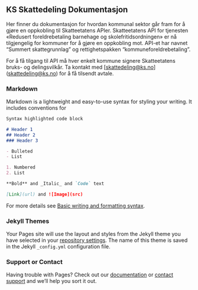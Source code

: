 ## KS Skattedeling Dokumentasjon

Her finner du dokumentasjon for hvordan kommunal sektor går fram for å gjøre en oppkobling til Skatteetatens APIer. Skatteetatens API for tjenesten «Redusert foreldrebetaling barnehage og skolefritidsordningen» er nå tilgjengelig for kommuner for å gjøre en oppkobling mot. API-et har navnet “Summert skattegrunnlag” og rettighetspakken “kommuneforeldrebetaling”.

For å få tilgang til API må hver enkelt kommune signere Skatteetatens bruks- og delingsvilkår. Ta kontakt med [skattedeling@ks.no] (skattedeling@ks.no) for å få tilsendt avtale.

### Markdown

Markdown is a lightweight and easy-to-use syntax for styling your writing. It includes conventions for

```markdown
Syntax highlighted code block

# Header 1
## Header 2
### Header 3

- Bulleted
- List

1. Numbered
2. List

**Bold** and _Italic_ and `Code` text

[Link](url) and ![Image](src)
```

For more details see [Basic writing and formatting syntax](https://docs.github.com/en/github/writing-on-github/getting-started-with-writing-and-formatting-on-github/basic-writing-and-formatting-syntax).

### Jekyll Themes

Your Pages site will use the layout and styles from the Jekyll theme you have selected in your [repository settings](https://github.com/ks-skattedeling/ks-skattedeling.github.io/settings/pages). The name of this theme is saved in the Jekyll `_config.yml` configuration file.

### Support or Contact

Having trouble with Pages? Check out our [documentation](https://docs.github.com/categories/github-pages-basics/) or [contact support](https://support.github.com/contact) and we’ll help you sort it out.
